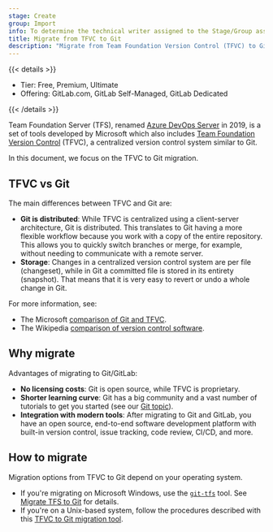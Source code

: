 ```yaml
---
stage: Create
group: Import
info: To determine the technical writer assigned to the Stage/Group associated with this page, see https://handbook.gitlab.com/handbook/product/ux/technical-writing/#assignments
title: Migrate from TFVC to Git
description: "Migrate from Team Foundation Version Control (TFVC) to Git."
---
```


{{< details >}}

- Tier: Free, Premium, Ultimate
- Offering: GitLab.com, GitLab Self-Managed, GitLab Dedicated

{{< /details >}}

Team Foundation Server (TFS), renamed [Azure DevOps Server](https://azure.microsoft.com/en-us/products/devops/server/)
in 2019, is a set of tools developed by Microsoft which also includes
[Team Foundation Version Control](https://learn.microsoft.com/en-us/azure/devops/repos/tfvc/what-is-tfvc?view=azure-devops)
(TFVC), a centralized version control system similar to Git.

In this document, we focus on the TFVC to Git migration.

## TFVC vs Git

The main differences between TFVC and Git are:

- **Git is distributed**: While TFVC is centralized using a client-server architecture,
  Git is distributed. This translates to Git having a more flexible workflow because
  you work with a copy of the entire repository. This allows you to quickly
  switch branches or merge, for example, without needing to communicate with a remote server.
- **Storage**: Changes in a centralized version control system are per file (changeset),
  while in Git a committed file is stored in its entirety (snapshot). That means that it is
  very easy to revert or undo a whole change in Git.

For more information, see:

- The Microsoft [comparison of Git and TFVC](https://learn.microsoft.com/en-us/azure/devops/repos/tfvc/comparison-git-tfvc?view=azure-devops).
- The Wikipedia [comparison of version control software](https://en.wikipedia.org/wiki/Comparison_of_version_control_software).

## Why migrate

Advantages of migrating to Git/GitLab:

- **No licensing costs**: Git is open source, while TFVC is proprietary.
- **Shorter learning curve**: Git has a big community and a vast number of
  tutorials to get you started (see our [Git topic](../../../topics/git/_index.md)).
- **Integration with modern tools**: After migrating to Git and GitLab, you have
  an open source, end-to-end software development platform with built-in version
  control, issue tracking, code review, CI/CD, and more.

## How to migrate

Migration options from TFVC to Git depend on your operating system.

- If you're migrating on Microsoft Windows, use the [`git-tfs`](https://github.com/git-tfs/git-tfs)
  tool. See [Migrate TFS to Git](https://github.com/git-tfs/git-tfs/blob/master/doc/usecases/migrate_tfs_to_git.md)
  for details.
- If you're on a Unix-based system, follow the procedures described with this
  [TFVC to Git migration tool](https://github.com/turbo/gtfotfs).
